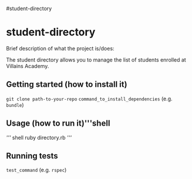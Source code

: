 #student-directory
# student-directory

Brief description of what the project is/does:

The student directory allows you to manage the list of students enrolled at Villains Academy.

## Getting started (how to install it)

`git clone path-to-your-repo`
`command_to_install_dependencies` (e.g. `bundle`)

## Usage (how to run it)'''shell
*'''* shell
ruby directory.rb
*'''*


## Running tests

`test_command` (e.g. `rspec`)